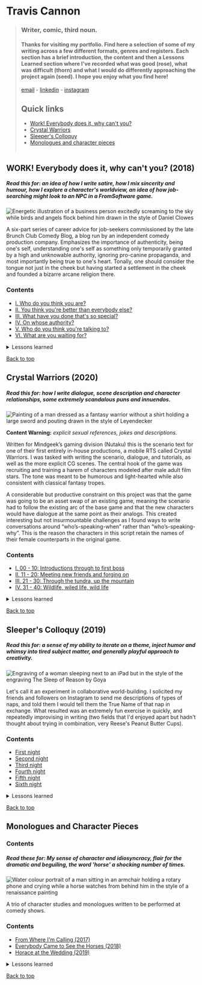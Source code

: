 # Travis Cannon
> ### Writer, comic, third noun.
> #### Thanks for visiting my portfolio. Find here a selection of some of my writing across a few different formats, genres and registers. Each section has a brief introduction, the content and then a Lessons Learned section where I've recorded what was good (rose), what was difficult (thorn) and what I would do differently approaching the project again (seed). I hope you enjoy what you find here!<br>
>[email](mailto:trvscnnn@gmail.com) - [linkedin](https://www.linkedin.com/in/travis-cannon-a51849165/) - [instagram](https://www.instagram.com/trvscnnn/?hl=en) 
> ## Quick links
> - [Work! Everybody does it, why can't you?](#work-everybody-does-it-why-cant-you-2018)
> - [Crystal Warriors](#crystal-warriors-2020)
> - [Sleeper's Colloquy](#sleepers-colloquy-2019)
> - [Monologues and character pieces](#monologues-and-character-pieces)
<br> <br>


## WORK! Everybody does it, why can't you? (2018)
##### Read this for: an idea of how I write satire, how I mix sincerity and humour, how I explore a character's worldview, an idea of how job-searching might look to an NPC in a FromSoftware game.

![Energetic illustration of a business person excitedly screaming to the sky while birds and angels flock behind him drawn in the style of Daniel Clowes](assets/wedwcy-top.png)

A six-part series of career advice for job-seekers commissioned by the late Brunch Club Comedy Blog, a blog run by an independent comedy production company. Emphasizes the importance of authenticity, being one's self, understanding one's self as something only temporarily granted by a high and unknowable authority, ignoring pro-canine propaganda, and most importantly being true to one's heart. Tonally, one should consider the tongue not just in the cheek but having started a settlement in the cheek and founded a bizarre arcane religion there.

### Contents
- [I. Who do you think you are?](/WEDIWCY/I.md)
- [II. You think you're better than everybody else?](/WEDIWCY/II.md)
- [III. What have you done that's so special?](/WEDIWCY/III.md)
- [IV. On whose authority?](/WEDIWCY/IV.md)
- [V. Who do you think you're talking to?](/WEDIWCY/V.md)
- [VI. What are you waiting for?](/WEDIWCY/VI.md)

<details><summary>Lessons learned </summary>
<br>

**Rose**: This was a really gratifying project to work on. I was given a long leash to write whatever I wanted, and the sense of being trusted by the editors of the blog was very empowering even if the stakes weren't especially high. It was very creatively invigorating and stirred a strong desire to build an entire world around the strange, broken narrator of the pieces, but sadly there were bills to pay!
<br>
**Thorn**: Something I regret about this project is that I didn't have the resources to do quite as much multi-media trickery and hijinks as I would have liked to. I initially envisioned video components, audiolog-style guided meditations and (believe it or not) a painted comic portion. I knew that I wouldn't be able to execute at the level of quality that I wanted to with the time and resources that I had available though, so much of the vision was scaled back.
<br>
**Seed**: Given the opportunity to do it again, I'd like to have come at it more holistically instead of writing it on a per-post basis. The serialized format did produce some productive contraints, but I wonder how it might have gone differently had I a cleared vision of what I wanted the whole of it to look like.
</details>

[Back to top](#travis-cannon)

## Crystal Warriors (2020)
##### Read this for: how I write dialogue, scene description and character relationships, some extremely scandalous puns and innuendos.

![Painting of a man dressed as a fantasy warrior without a shirt holding a large sword and pouting drawn in the style of Leyendecker](/assets/cryswarr-top.png)

**Content Warning:** *explicit sexual references, jokes and descriptions.*

Written for Mindgeek’s gaming division (Nutaku) this is the scenario text for one of their first entirely in-house productions, a mobile RTS called Crystal Warriors. I was tasked with writing the scenario, dialogue, and tutorials, as well as the more explicit CG scenes. The central hook of the game was recruiting and training a harem of characters modeled after male adult film stars. The tone was meant to be humorous and light-hearted while also consistent with classical fantasy tropes.

A considerable but productive constraint on this project was that the game was going to be an asset swap of an existing game, meaning the scenario had to follow the existing arc of the base game and that the new characters would have dialogue at the same point as their analogs. This created interesting but not insurmountable challenges as I found ways to write conversations around “who’s-speaking-when” rather than “who’s-speaking-why”.  This is the reason the characters in this script retain the names of their female counterparts in the original game.
### Contents
- [I. 00 - 10: Introductions through to first boss](/CrystalWarriors/0010.md)
- [II. 11 - 20: Meeting new friends and forging on](/CrystalWarriors/1120.md)
- [III. 21 - 30: Through the tundra, up the mountain](/CrystalWarriors/2130.md)
- [IV. 31 - 40: Wildlife, wiled life, wild life](/CrystalWarriors/3140.md)

<details><summary>Lessons learned </summary>
<br>

**Rose:** I loved working on this project. Coming up with quick tastes of unique characters was a really enjoyable exercise and plotting a slowly growing tenderness between the central triad was a surprisngly sweet experience.
<br>
**Thorn:** I regret that there wasn't better communication within the organization around what the goals, methods or status of this project was. I really would have liked to see it made into something more than a script, and I think it would have been a great prestige piece for the company.
<br>
**Seed**: Given the opportunity to do it again, I'd be more proactive about connecting with the people working on the project beyond my immediate team. It was one of the first times that Nutaku and the Paysites Creative team had collaborated, and there was still ambiguity around what our relationship with each other should be.
</details>

[Back to top](#travis-cannon)

## Sleeper's Colloquy (2019)
##### Read this for: a sense of my ability to iterate on a theme, inject humor and whimsy into *tired* subject matter, and generally playful approach to creativity.

![Engraving of a woman sleeping next to an iPad but in the style of the engraving The Sleep of Reason by Goya](/assets/sleeper.png)

Let's call it an experiment in collaborative world-building. I solicited my friends and followers on Instagram to send me descriptions of types of naps, and told them I would tell them the True Name of that nap in exchange. What resulted was an extremely fun exercise in quickly, and repeatedly improvising in writing (two fields that I'd enjoyed apart but hadn't thought about trying in combination, very Reese's Peanut Butter Cups).

### Contents
- [First night](/Naps/Naps1.md)
- [Second night](/Naps/Naps2.md)
- [Third night](/Naps/Naps3.md)
- [Fourth night](/Naps/Naps4.md)
- [Fifth night](/Naps/Naps5.md)
- [Sixth night](/Naps/Naps6.md)

<details><summary>Lessons learned </summary>
<br>

**Rose:** A real thrill and a fond memory of sharing my writing with my friends in a way that didn't feel quite so pompous as a reading or high-pressure as a stand-up performance. A great reminded that social media can be a tool for fun(!!) sometimes.
<br>

**Thorn:** The experimental nature of generating the naps, accepting descriptions from anyone who wanted to submit one, means theres sometimes a bleakness or sadness that can be hard to square with the jokeyness of the project. Perhaps a compelling contrast thought! 
<br>

**Seed**: I would love to make something more of this project than a table or an instagram slideshow. I've toyed with the idea of making a zine or chapbook, but wonder if I've waited too long for it to feel worthwhile.
</details>

[Back to top](#travis-cannon)

## Monologues and Character Pieces

### Contents

##### Read these for: My sense of character and idiosyncracy, flair for the dramatic and beguiling, the word 'horse' a shocking number of times.

![Water colour portrait of a man sitting in an armchair holding a rotary phone and crying while a horse watches from behind him in the style of a renaissance painting](/assets/monologues-top.png)

A trio of character studies and monologues written to be performed at comedy shows. 

### Contents
- [From Where I'm Calling (2017)](/Prose/FromWhereImCalling.md)
- [Everybody Came to See the Horses (2018)](/Prose/Horses.md)
- [Horace at the Wedding (2019)](/Prose/Horace.md)
<details><summary>Lessons learned</summary>
<br>

**Rose:** As always, I have a blast exploring the sad little corners of someone trying to hold it together. Someone who thinks they're maintaining but simply are not. These were all very fun to perform.
<br>

**Thorn:** As monologues the characters don't get to bounce off other personalities enough for my liking. A reminder of the positive friction of character and conflict.
<br>

**Seed**: What does it look like when these characters have to speak to one another? I want to see more of their worlds.</details>

[Back to top](#travis-cannon)